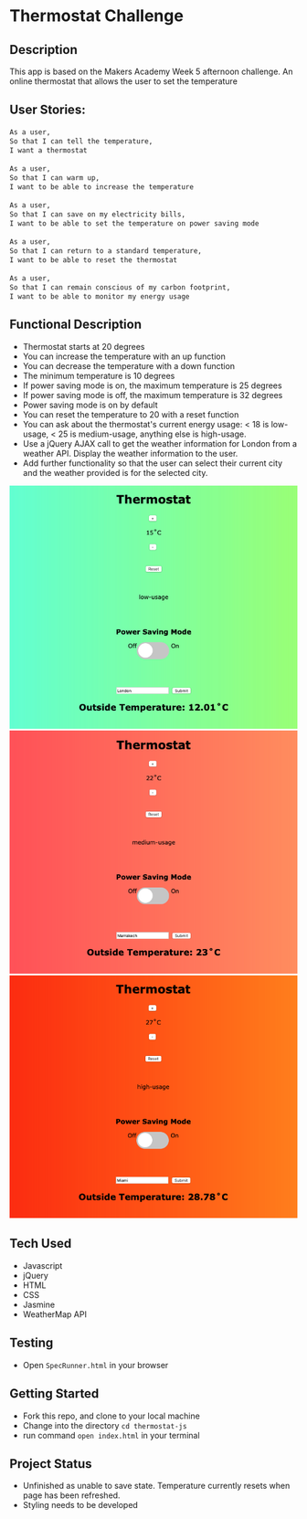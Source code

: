 # Thermostat Challenge #

## Description ##

This app is based on the Makers Academy Week 5 afternoon challenge. 
An online thermostat that allows the user to set the temperature 

## User Stories: ##
```
As a user,
So that I can tell the temperature,
I want a thermostat

As a user,
So that I can warm up,
I want to be able to increase the temperature

As a user,
So that I can save on my electricity bills,
I want to be able to set the temperature on power saving mode

As a user,
So that I can return to a standard temperature,
I want to be able to reset the thermostat

As a user,
So that I can remain conscious of my carbon footprint,
I want to be able to monitor my energy usage
```

## Functional Description ## 
- Thermostat starts at 20 degrees
- You can increase the temperature with an up function
- You can decrease the temperature with a down function
- The minimum temperature is 10 degrees
- If power saving mode is on, the maximum temperature is 25 degrees
- If power saving mode is off, the maximum temperature is 32 degrees
- Power saving mode is on by default
- You can reset the temperature to 20 with a reset function
- You can ask about the thermostat's current energy usage: < 18 is low-usage, < 25 is medium-usage, anything else is high-usage.
- Use a jQuery AJAX call to get the weather information for London from a weather API. Display the weather information to the user.
- Add further functionality so that the user can select their current city and the weather provided is for the selected city.

![Thermostate](/images/London.png "London")
![Thermostate](/images/Marrakesh.png "Marrakesh")
![Thermostate](/images/Miami.png "Miami")

## Tech Used ##
- Javascript
- jQuery
- HTML
- CSS
- Jasmine
- WeatherMap API

## Testing ##

- Open `SpecRunner.html` in your browser 
  
## Getting Started ##

- Fork this repo, and clone to your local machine
- Change into the directory `cd thermostat-js`
- run command `open index.html` in your terminal

## Project Status ##
- Unfinished as unable to save state. Temperature currently resets when page has been refreshed.
- Styling needs to be developed 
